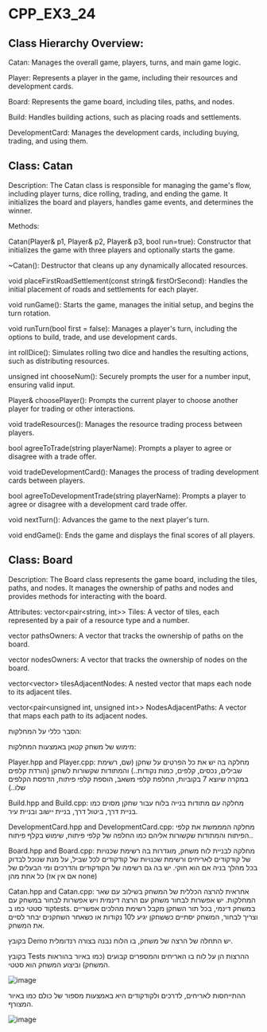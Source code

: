 # CPP_EX3_24

## Class Hierarchy Overview:
Catan: Manages the overall game, players, turns, and main game logic.

Player: Represents a player in the game, including their resources and development cards.

Board: Represents the game board, including tiles, paths, and nodes.

Build: Handles building actions, such as placing roads and settlements.

DevelopmentCard: Manages the development cards, including buying, trading, and using them.

## Class: Catan
Description:
The Catan class is responsible for managing the game's flow, including player turns, dice rolling, trading, and ending the game. It initializes the board and players, handles game events, and determines the winner.

Methods:

Catan(Player& p1, Player& p2, Player& p3, bool run=true): Constructor that initializes the game with three players and optionally starts the game.

~Catan(): Destructor that cleans up any dynamically allocated resources.

void placeFirstRoadSettlement(const string& firstOrSecond): Handles the initial placement of roads and settlements for each player.

void runGame(): Starts the game, manages the initial setup, and begins the turn rotation.

void runTurn(bool first = false): Manages a player's turn, including the options to build, trade, and use development cards.

int rollDice(): Simulates rolling two dice and handles the resulting actions, such as distributing resources.

unsigned int chooseNum(): Securely prompts the user for a number input, ensuring valid input.

Player& choosePlayer(): Prompts the current player to choose another player for trading or other interactions.

void tradeResources(): Manages the resource trading process between players.

bool agreeToTrade(string playerName): Prompts a player to agree or disagree with a trade offer.

void tradeDevelopmentCard(): Manages the process of trading development cards between players.

bool agreeToDevelopmentTrade(string playerName): Prompts a player to agree or disagree with a development card trade offer.

void nextTurn(): Advances the game to the next player's turn.

void endGame(): Ends the game and displays the final scores of all players.

## Class: Board
Description:
The Board class represents the game board, including the tiles, paths, and nodes. It manages the ownership of paths and nodes and provides methods for interacting with the board.

Attributes:
vector<pair<string, int>> Tiles: A vector of tiles, each represented by a pair of a resource type and a number.

vector<string> pathsOwners: A vector that tracks the ownership of paths on the board.

vector<string> nodesOwners: A vector that tracks the ownership of nodes on the board.

vector<vector<unsigned int>> tilesAdjacentNodes: A nested vector that maps each node to its adjacent tiles.

vector<pair<unsigned int, unsigned int>> NodesAdjacentPaths: A vector that maps each path to its adjacent nodes.




הסבר כללי על המחלקות:

מימוש של משחק קטאן באמצעות המחלקות:

Player.hpp and Player.cpp: 
מחלקה בה יש את כל הפרטים על שחקן (שם, רשימת שבילים, נכסים, קלפים, כמות נקודות..) 
והמתודות שקשורות לשחקן (הורדת קלפים במקרה שיוצא 7 בקוביות, החלפת קלפי משאב, הוספת קלפי פיתוח, הדפסת הקלפים שלו..)


Build.hpp and Build.cpp:
מחלקה עם מתודות בנייה בלוח עבור שחקן מסוים כמו בניית דרך, ביטול דרך, בניית יישוב ובניית עיר.


DevelopmentCard.hpp and DevelopmentCard.cpp:
מחלקה המממשת את קלפי הפיתוח והמתודות שקשורות אליהם כמו החלפה של קלפי פיתוח, שימוש בקלף פיתוח..


Board.hpp and Board.cpp:
מחלקה לבניית לוח משחק, מוגדרות בה רשימת שכנויות של קודקודים לאריחים ורשימת שכנויות של קודקודים לכל שביל, על מנת שנוכל לבדוק בכל מהלך בניה אם הוא חוקי.
יש בה גם רשימה של הקודקודים והדרכים ומי הבעלים של כל אחת מהן (אם אין אז none)


Catan.hpp and Catan.cpp:
אחראית להרצה הכללית של המשחק בשילוב עם שאר המחלקות. יש אפשרות לבחור משחק עם הרצה דינמית ויש אפשרות לבחור במשחק עם קוד סטטי כמו בtests.
במשחק דינמי, בכל תור השחקן מקבל רשימת מהלכים אפשריים וצריך לבחור, המשחק יסתיים כששחקן יגיע ל10 נקודות או כשאחר השחקנים יבחר לסיים את המשחק.


בקובץ Demo יש התחלה של הרצה של משחק, בו הלוח נבנה בצורה רנדומלית.

בקובץ Tests ההרצות הן על לוח בו האריחים והמספרים קבועים (כמו באיור בהוראות המשחק) וביצוע המשחק הוא סטטי.

![image](https://github.com/user-attachments/assets/a3d5a6ae-0116-4a43-a36c-0931847188b6)

ההתייחסות לאריחים, לדרכים ולקודקודים היא באמצעות מספור של כולם כמו באיור המצורף.

![image](https://github.com/user-attachments/assets/e712c995-3ad0-4cb3-b42b-ff8798508c0c)

